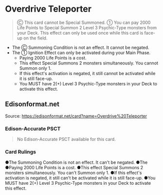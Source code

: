 # Overdrive Teleporter

> Ⓒ This card cannot be Special Summoned. ① You can pay 2000 Life Points to Special Summon 2 Level 3 Psychic-Type monsters from your Deck. This effect can only be used once while this card is face-up on the field.

*   The Ⓒ Summoning Condition is not an effect. It cannot be negated.
*   The ① Ignition Effect can only be activated during your Main Phase.
    *   Paying 2000 Life Points is a cost.
    *   This effect Special Summons 2 monsters simultaneously. You cannot Summon only 1.
    *   If this effect's activation is negated, it still cannot be activated while it is still face-up.
    *   You MUST have 2(+) Level 3 Psychic-Type monsters in your Deck to activate this effect.

## Edisonformat.net

Source: https://edisonformat.net/card?name=Overdrive%20Teleporter

### Edison-Accurate PSCT

> No Edison-Accurate PSCT available for this card.

### Card Rulings

●The Summoning Condition is not an effect. It can't be negated.
●The ●Paying 2000 Life Points is a cost.
●This effect Special Summons 2 monsters simultaneously. You can't Summon only 1.
●If this effect's activation is negated, it still can't be activated while it is still face-up.
●You MUST have 2(+) Level 3 Psychic-Type monsters in your Deck to activate this effect.
            